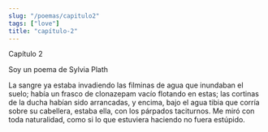 ```yaml
---
slug: "/poemas/capitulo2"
tags: ["love"]
title: "capítulo-2"
---
```

Capítulo 2

Soy un poema de Sylvia Plath

La sangre ya estaba invadiendo las filminas de agua que inundaban el suelo; había un frasco de clonazepam vacío flotando en estas; las cortinas de la ducha habían sido arrancadas, y encima, bajo el agua tibia que corría sobre su cabellera, estaba ella, con los párpados taciturnos. Me miró con toda naturalidad, como si lo que estuviera haciendo no fuera estúpido.